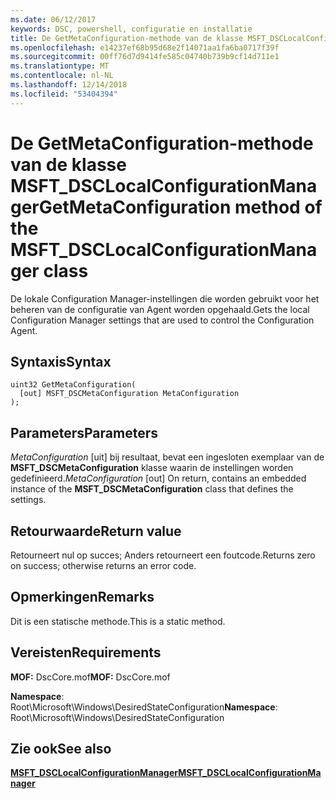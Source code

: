 ```yaml
---
ms.date: 06/12/2017
keywords: DSC, powershell, configuratie en installatie
title: De GetMetaConfiguration-methode van de klasse MSFT_DSCLocalConfigurationManager
ms.openlocfilehash: e14237ef68b95d68e2f14071aa1fa6ba0717f39f
ms.sourcegitcommit: 00ff76d7d9414fe585c04740b739b9cf14d711e1
ms.translationtype: MT
ms.contentlocale: nl-NL
ms.lasthandoff: 12/14/2018
ms.locfileid: "53404394"
---
```

# <a name="getmetaconfiguration-method-of-the-msftdsclocalconfigurationmanager-class"></a><span data-ttu-id="c95ab-103">De GetMetaConfiguration-methode van de klasse MSFT_DSCLocalConfigurationManager</span><span class="sxs-lookup"><span data-stu-id="c95ab-103">GetMetaConfiguration method of the MSFT_DSCLocalConfigurationManager class</span></span>

<span data-ttu-id="c95ab-104">De lokale Configuration Manager-instellingen die worden gebruikt voor het beheren van de configuratie van Agent worden opgehaald.</span><span class="sxs-lookup"><span data-stu-id="c95ab-104">Gets the local Configuration Manager settings that are used to control the Configuration Agent.</span></span>

## <a name="syntax"></a><span data-ttu-id="c95ab-105">Syntaxis</span><span class="sxs-lookup"><span data-stu-id="c95ab-105">Syntax</span></span>

```mof
uint32 GetMetaConfiguration(
  [out] MSFT_DSCMetaConfiguration MetaConfiguration
);
```

## <a name="parameters"></a><span data-ttu-id="c95ab-106">Parameters</span><span class="sxs-lookup"><span data-stu-id="c95ab-106">Parameters</span></span>

<span data-ttu-id="c95ab-107">*MetaConfiguration* \[uit\] bij resultaat, bevat een ingesloten exemplaar van de **MSFT_DSCMetaConfiguration** klasse waarin de instellingen worden gedefinieerd.</span><span class="sxs-lookup"><span data-stu-id="c95ab-107">*MetaConfiguration* \[out\] On return, contains an embedded instance of the **MSFT_DSCMetaConfiguration** class that defines the settings.</span></span>

## <a name="return-value"></a><span data-ttu-id="c95ab-108">Retourwaarde</span><span class="sxs-lookup"><span data-stu-id="c95ab-108">Return value</span></span>

<span data-ttu-id="c95ab-109">Retourneert nul op succes; Anders retourneert een foutcode.</span><span class="sxs-lookup"><span data-stu-id="c95ab-109">Returns zero on success; otherwise returns an error code.</span></span>

## <a name="remarks"></a><span data-ttu-id="c95ab-110">Opmerkingen</span><span class="sxs-lookup"><span data-stu-id="c95ab-110">Remarks</span></span>

<span data-ttu-id="c95ab-111">Dit is een statische methode.</span><span class="sxs-lookup"><span data-stu-id="c95ab-111">This is a static method.</span></span>

## <a name="requirements"></a><span data-ttu-id="c95ab-112">Vereisten</span><span class="sxs-lookup"><span data-stu-id="c95ab-112">Requirements</span></span>

<span data-ttu-id="c95ab-113">**MOF:** DscCore.mof</span><span class="sxs-lookup"><span data-stu-id="c95ab-113">**MOF:** DscCore.mof</span></span>

<span data-ttu-id="c95ab-114">**Namespace**: Root\Microsoft\Windows\DesiredStateConfiguration</span><span class="sxs-lookup"><span data-stu-id="c95ab-114">**Namespace**: Root\Microsoft\Windows\DesiredStateConfiguration</span></span>

## <a name="see-also"></a><span data-ttu-id="c95ab-115">Zie ook</span><span class="sxs-lookup"><span data-stu-id="c95ab-115">See also</span></span>

[<span data-ttu-id="c95ab-116">**MSFT_DSCLocalConfigurationManager**</span><span class="sxs-lookup"><span data-stu-id="c95ab-116">**MSFT_DSCLocalConfigurationManager**</span></span>](msft-dsclocalconfigurationmanager.md)